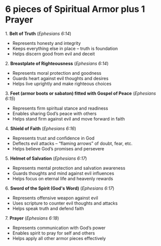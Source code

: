 # 6 pieces of Spiritual Armor plus 1 Prayer

1\. **Belt of Truth** (*Ephesians 6:14*) 
* Represents honesty and integrity   
* Keeps everything else in place – truth is foundation   
* Helps discern good from evil and deceit

2\. **Breastplate of Righteousness** (*Ephesians 6:14*) 
* Represents moral protection and goodness   
* Guards heart against evil thoughts and desires   
* Helps live uprightly and make righteous choices

3\. **Feet (armor boots or sabaton) fitted with Gospel of Peace** (*Ephesians 6:15*) 
* Represents firm spiritual stance and readiness   
* Enables sharing God’s peace with others   
* Helps stand firm against evil and move forward in faith

4\. **Shield of Faith** (*Ephesians 6:16*) 
* Represents trust and confidence in God   
* Deflects evil attacks – “flaming arrows” of doubt, fear, etc.   
* Helps believe God’s promises and persevere

5\. **Helmet of Salvation** (*Ephesians 6:17*) 
* Represents mental protection and salvation awareness   
* Guards thoughts and mind against evil influences   
* Helps focus on eternal life and heavenly rewards

6\. **Sword of the Spirit (God's Word)** (*Ephesians 6:17*) 
* Represents offensive weapon against evil   
* Uses scripture to counter evil thoughts and attacks   
* Helps speak truth and defend faith

7\. **Prayer** (*Ephesians 6:18*) 
* Represents communication with God’s power   
* Enables spirit to pray for self and others   
* Helps apply all other armor pieces effectively